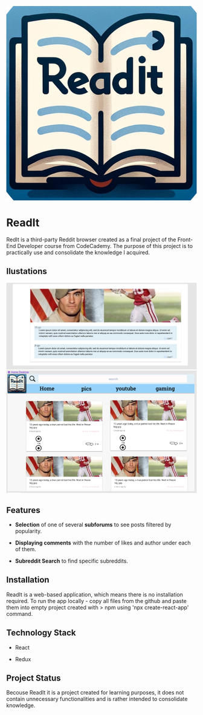 ![](./public/Visual%20Elements/Logo.png)

# ReadIt

RedIt is a third-party Reddit browser created as a final project of the Front-End Developer course from CodeCademy. The purpose of this project is to practically use and consolidate the knowledge I acquired.

## Ilustations

![](./public/WireFrame/CommentsSectionWireFrame.png)
![](./public/WireFrame/MainPageWireFrame.png)


## Features

* **Selection** of one of several **subforums** to see posts filtered by popularity.

* **Displaying comments** with the number of likes and author under each of them.

* **Subreddit Search** to find specific subreddits. 

## Installation

ReadIt is a web-based application, which means there is no installation required. To run the app locally - copy all files from the github and paste them into empty project created with > npm using 'npx create-react-app' command.

## Technology Stack

* React

* Redux

## Project Status

Becouse ReadIt it is a project created for learning purposes, it does not contain unnecessary functionalities and is rather intended to consolidate knowledge. 
